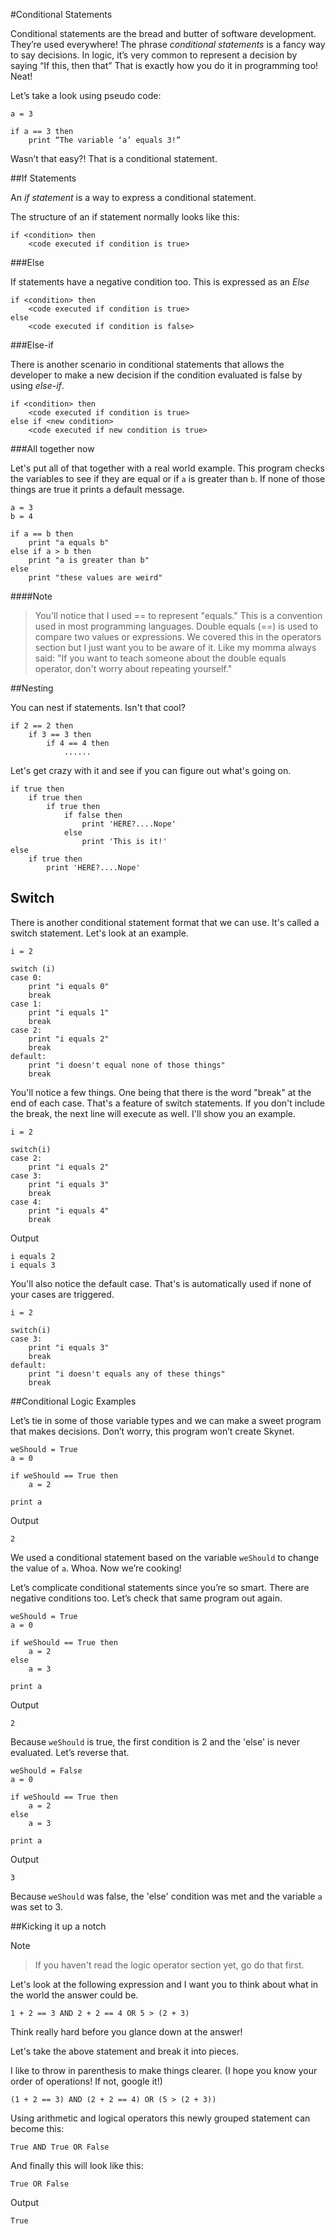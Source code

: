 #Conditional Statements

Conditional statements are the bread and butter of software development. They’re used everywhere! The phrase *conditional statements* is a fancy way to say decisions. In logic, it’s very common to represent a decision by saying “If this, then that” That is exactly how you do it in programming too! Neat!

Let’s take a look using pseudo code:

    a = 3

    if a == 3 then 
        print “The variable ‘a’ equals 3!”

Wasn’t that easy?! That is a conditional statement. 


##If Statements

An *if statement* is a way to express a conditional statement. 

The structure of an if statement normally looks like this:

    if <condition> then
        <code executed if condition is true>


###Else

If statements have a negative condition too. This is expressed as an *Else*


    if <condition> then
        <code executed if condition is true>
    else
        <code executed if condition is false>

###Else-if

There is another scenario in conditional statements that allows the developer to make a new decision if the condition evaluated is false by using *else-if*.


    if <condition> then
        <code executed if condition is true>
    else if <new condition>
        <code executed if new condition is true>


###All together now

Let's put all of that together with a real world example. This program checks the variables to see if they are equal or if `a` is greater than `b`. If none of those things are true it prints a default message.

    a = 3
    b = 4

    if a == b then
        print "a equals b"
    else if a > b then
        print "a is greater than b"
    else
        print "these values are weird"

####Note
> You'll notice that I used == to represent "equals." This is a convention used in most programming languages. Double equals (==) is used to compare two values or expressions. We covered this in the operators section but I just want you to be aware of it. Like my momma always said: "If you want to teach someone about the double equals operator, don't worry about repeating yourself."

##Nesting

You can nest if statements. Isn't that cool?

    if 2 == 2 then
        if 3 == 3 then
            if 4 == 4 then
                ......

Let's get crazy with it and see if you can figure out what's going on.

    if true then
        if true then
            if true then
                if false then
                    print 'HERE?....Nope'
                else
                    print 'This is it!'
    else
        if true then
            print 'HERE?....Nope'

## Switch

There is another conditional statement format that we can use. It's called a switch statement. Let's look at an example.

    i = 2
    
    switch (i)
    case 0:
        print "i equals 0"
        break
    case 1:
        print "i equals 1"
        break
    case 2:
        print "i equals 2"
        break
    default:
        print "i doesn't equal none of those things"
        break

You'll notice a few things. One being that there is the word "break" at the end of each case. That's a feature of switch statements. If you don't include the break, the next line will execute as well. I'll show you an example.

    i = 2

    switch(i)
    case 2:
        print "i equals 2"
    case 3:
        print "i equals 3"
        break
    case 4: 
        print "i equals 4"
        break

Output
    
    i equals 2
    i equals 3


You'll also notice the default case. That's is automatically used if none of your cases are triggered.

    i = 2

    switch(i)
    case 3:
        print "i equals 3"
        break
    default:
        print "i doesn't equals any of these things"
        break

##Conditional Logic Examples

Let’s tie in some of those variable types and we can make a sweet program that makes decisions. Don’t worry, this program won’t create Skynet.

    weShould = True
    a = 0

    if weShould == True then
        a = 2

    print a

Output

    2

We used a conditional statement based on the variable `weShould` to change the value of `a`. Whoa. Now we’re cooking!

Let’s complicate conditional statements since you’re so smart. There are negative conditions too. Let’s check that same program out again.

    weShould = True
    a = 0

    if weShould == True then
        a = 2
    else
        a = 3

    print a

Output

    2

Because `weShould` is true, the first condition is 2 and the 'else' is never evaluated. Let’s reverse that.

    weShould = False
    a = 0

    if weShould == True then
        a = 2
    else
        a = 3

    print a

Output

    3

Because `weShould` was false, the 'else' condition was met and the variable `a` was set to 3. 

##Kicking it up a notch

Note

>If you haven't read the logic operator section yet, go do that first.

Let's look at the following expression and I want you to think about what in the world the answer could be.

    1 + 2 == 3 AND 2 + 2 == 4 OR 5 > (2 + 3)

Think really hard before you glance down at the answer! 

Let's take the above statement and break it into pieces. 

I like to throw in parenthesis to make things clearer. (I hope you know your order of operations! If not, google it!)

    (1 + 2 == 3) AND (2 + 2 == 4) OR (5 > (2 + 3))

Using arithmetic and logical operators this newly grouped statement can become this:

    True AND True OR False
    
And finally this will look like this:

    True OR False
    
Output

    True
